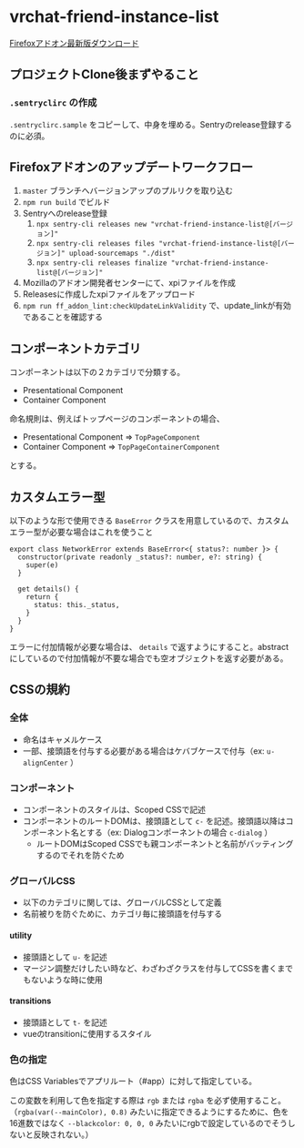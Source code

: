 # vrchat-friend-instance-list

[Firefoxアドオン最新版ダウンロード](https://github.com/ryouEin/vrchat-friend-instance-list/releases/latest/download/vrchat_friend_instance_list.xpi)

## プロジェクトClone後まずやること

### `.sentryclirc` の作成

`.sentryclirc.sample` をコピーして、中身を埋める。Sentryのrelease登録するのに必須。

## Firefoxアドオンのアップデートワークフロー

1. `master` ブランチへバージョンアップのプルリクを取り込む
1. `npm run build` でビルド
1. Sentryへのrelease登録
    1. `npx sentry-cli releases new "vrchat-friend-instance-list@[バージョン]"`
    1. `npx sentry-cli releases files "vrchat-friend-instance-list@[バージョン]" upload-sourcemaps "./dist"`
    1. `npx sentry-cli releases finalize "vrchat-friend-instance-list@[バージョン]"`
1. Mozillaのアドオン開発者センターにて、xpiファイルを作成
1. Releasesに作成したxpiファイルをアップロード
1. `npm run ff_addon_lint:checkUpdateLinkValidity` で、update_linkが有効であることを確認する

## コンポーネントカテゴリ

コンポーネントは以下の２カテゴリで分類する。

+ Presentational Component
+ Container Component

命名規則は、例えばトップページのコンポーネントの場合、

+ Presentational Component => `TopPageComponent`
+ Container Component => `TopPageContainerComponent`

とする。

## カスタムエラー型

以下のような形で使用できる `BaseError` クラスを用意しているので、カスタムエラー型が必要な場合はこれを使うこと

```
export class NetworkError extends BaseError<{ status?: number }> {
  constructor(private readonly _status?: number, e?: string) {
    super(e)
  }

  get details() {
    return {
      status: this._status,
    }
  }
}
```

エラーに付加情報が必要な場合は、 `details` で返すようにすること。abstractにしているので付加情報が不要な場合でも空オブジェクトを返す必要がある。

## CSSの規約

### 全体

+ 命名はキャメルケース
+ 一部、接頭語を付与する必要がある場合はケバブケースで付与（ex: `u-alignCenter` ）

### コンポーネント

+ コンポーネントのスタイルは、Scoped CSSで記述
+ コンポーネントのルートDOMは、接頭語として `c-` を記述。接頭語以降はコンポーネント名とする（ex: Dialogコンポーネントの場合 `c-dialog` ）
    + ルートDOMはScoped CSSでも親コンポーネントと名前がバッティングするのでそれを防ぐため

### グローバルCSS

+ 以下のカテゴリに関しては、グローバルCSSとして定義
+ 名前被りを防ぐために、カテゴリ毎に接頭語を付与する

#### utility

+ 接頭語として `u-` を記述
+ マージン調整だけしたい時など、わざわざクラスを付与してCSSを書くまでもないような時に使用

#### transitions

+ 接頭語として `t-` を記述
+ vueのtransitionに使用するスタイル

### 色の指定

色はCSS Variablesでアプリルート（#app）に対して指定している。

この変数を利用して色を指定する際は `rgb` または `rgba` を必ず使用すること。（`rgba(var(--mainColor), 0.8)` みたいに指定できるようにするために、色を16進数ではなく `--blackcolor: 0, 0, 0` みたいにrgbで設定しているのでそうしないと反映されない。）
